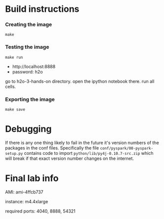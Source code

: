 # Build instructions

### Creating the image

```
make
```

### Testing the image

```
make run
```

* http://localhost:8888
* password: h2o

go to h2o-3-hands-on directory.  open the ipython notebook there.  run all cells.


### Exporting the image

```
make save
```

# Debugging

If there is any one thing likely to fail in the future it's version numbers of the packages in the conf files.  Specifically the file `conf/pyspark/00-pyspark-setup.py` contains code to import `python/lib/py4j-0.10.7-src.zip` which will break if that exact version number changes on the internet.


# Final lab info

AMI: ami-4ffcb737

instance: m4.4xlarge

required ports: 4040, 8888, 54321
